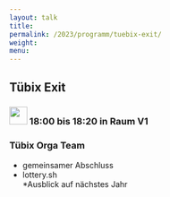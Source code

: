 ```yaml
---
layout: talk
title:
permalink: /2023/programm/tuebix-exit/
weight:
menu:
---
```

## Tübix Exit

### <img height = "32" src="../../../images/talk2.svg"> 18:00 bis 18:20 in Raum V1

### Tübix Orga Team

* gemeinsamer Abschluss  
* lottery.sh  
*Ausblick auf nächstes Jahr

